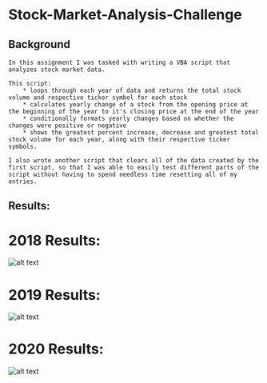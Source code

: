 # Stock-Market-Analysis-Challenge

## Background
    In this assignment I was tasked with writing a VBA script that analyzes stock market data.
   
    This script:
        * loops through each year of data and returns the total stock volume and respective ticker symbol for each stock
        * calculates yearly change of a stock from the opening price at the beginning of the year to it's closing price at the end of the year
        * conditionally formats yearly changes based on whether the changes were positive or negative
        * shows the greatest percent increase, decrease and greatest total stock volume for each year, along with their respective ticker symbols.
   
    I also wrote another script that clears all of the data created by the first script, so that I was able to easily test different parts of the script without having to spend needless time resetting all of my entries.

## Results:

# 2018 Results:
![alt text](Stock-Market-Analysis-Challenge/2018_Screenshot.png "2018 Results")


# 2019 Results:
![alt text](Stock-Market-Analysis-Challenge/2019_Screenshot.png "2019 Results")


# 2020 Results: 
![alt text](Stock-Market-Analysis-Challenge/2020_Screenshot.png "2020 results")